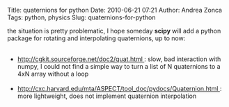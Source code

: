 Title: quaternions for python
Date: 2010-06-21 07:21
Author: Andrea Zonca
Tags: python, physics
Slug: quaternions-for-python

<p>
 the situation is pretty problematic, I hope someday
 <strong>
  scipy
 </strong>
 will add a python package for rotating and interpolating quaternions, up to now:
 <br/>
</p>
<ul>
 <br/>
 <li>
  <a href="http://cgkit.sourceforge.net/doc2/quat.html">
   http://cgkit.sourceforge.net/doc2/quat.html
  </a>
  : slow, bad interaction with numpy, I could not find a simple way to turn a list of N quaternions to a 4xN array without a loop
 </li>
 <br/>
 <li>
  <a href="http://cxc.harvard.edu/mta/ASPECT/tool_doc/pydocs/Quaternion.html">
   http://cxc.harvard.edu/mta/ASPECT/tool_doc/pydocs/Quaternion.html
  </a>
  : more lightweight, does not implement quaternion interpolation
 </li>
 <br/>
</ul>